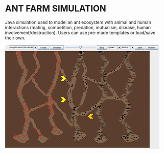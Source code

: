 # ANT FARM SIMULATION

Java simulation used to model an ant ecosystem with animal and human interactions (mating, competition, predation, mutualism, disease, human involvement/destruction). Users can use pre-made templates or load/save their own.


![Ant Farm Simulation](bin/2.JPG)

